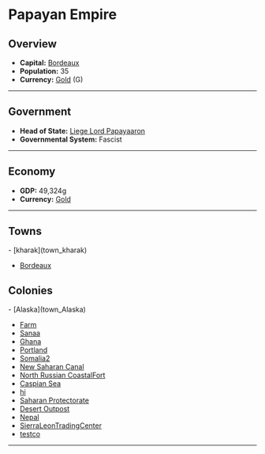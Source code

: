 # <!--NAME-->Papayan Empire<!--NAME-->

## Overview

- **Capital:** <!--CAPITAL_LINK-->[Bordeaux](town_Bordeaux)<!--CAPITAL_LINK-->
- **Population:** <!--POPULATION-->35<!--POPULATION-->
- **Currency:** <!--CURRENCY_LINK-->[Gold](currency_Gold)<!--CURRENCY_LINK--> (<!--CURRENCY_ABV-->G<!--CURRENCY_ABV-->)

---

## Government

- **Head of State:** <!--LEADER_TITLE_LINK-->[Liege Lord Papayaaron](user_Papayaaron)<!--LEADER_TITLE_LINK-->
- **Governmental System:** <!--GOVERNMENT-->Fascist<!--GOVERNMENT-->

---

## Economy

- **GDP:** <!--GDP-->49,324g<!--GDP-->
- **Currency:** <!--CURRENCY_LINK-->[Gold](currency_Gold)<!--CURRENCY_LINK-->

---

## Towns

<!--TOWNS-->- [kharak](town_kharak)
- [Bordeaux](town_Bordeaux)<!--TOWNS-->

## Colonies

<!--COLONIES-->- [Alaska](town_Alaska)
- [Farm](town_Farm)
- [Sanaa](town_Sanaa)
- [Ghana](town_Ghana)
- [Portland](town_Portland)
- [Somalia2](town_Somalia2)
- [New Saharan Canal](town_New_Saharan_Canal)
- [North Russian CoastalFort](town_North_Russian_CoastalFort)
- [Caspian Sea](town_Caspian_Sea)
- [hi](town_hi)
- [Saharan Protectorate](town_Saharan_Protectorate)
- [Desert Outpost](town_Desert_Outpost)
- [Nepal](town_Nepal)
- [SierraLeonTradingCenter](town_SierraLeonTradingCenter)
- [testco](town_testco)<!--COLONIES-->

---